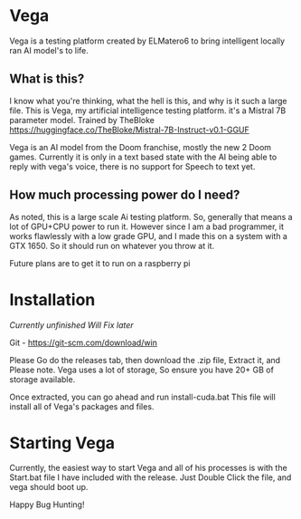 # Vega
Vega is a testing platform created by ELMatero6 to bring intelligent locally ran AI model's to life.



## What is this?
  I know what you're thinking, what the hell is this, and why is it such a large file.
  This is Vega, my artificial intelligence testing platform.
  it's a Mistral 7B parameter model. Trained by TheBloke
  https://huggingface.co/TheBloke/Mistral-7B-Instruct-v0.1-GGUF
  
  Vega is an AI model from the Doom franchise, mostly the new 2 Doom games. Currently it is only in a text based state with the AI being able to reply with vega's voice, there is no support for Speech to text yet.



## How much processing power do I need?
  As noted, this is a large scale Ai testing platform.
  So, generally that means a lot of GPU+CPU power to run it.
  However since I am a bad programmer, it works flawlessly with a low grade GPU, and I made this on a system with a GTX 1650.
  So it should run on whatever you throw at it.

  Future plans are to get it to run on a raspberry pi

# Installation
*Currently unfinished*
*Will Fix later*


Git - https://git-scm.com/download/win


Please Go do the releases tab, then download the .zip file, Extract it, and Please note. Vega uses a lot of storage,
So ensure you have 20+ GB of storage available.

Once extracted, you can go ahead and run install-cuda.bat
This file will install all of Vega's packages and files.


# Starting Vega

Currently, the easiest way to start Vega and all of his processes is with the Start.bat file I have included with the release.
Just Double Click the file, and vega should boot up.


Happy Bug Hunting!
